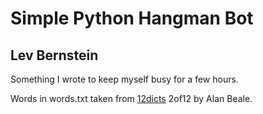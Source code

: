# Simple Python Hangman Bot
## Lev Bernstein

Something I wrote to keep myself busy for a few hours.

Words in words.txt taken from [12dicts](http://wordlist.aspell.net/12dicts/) 2of12 by Alan Beale.